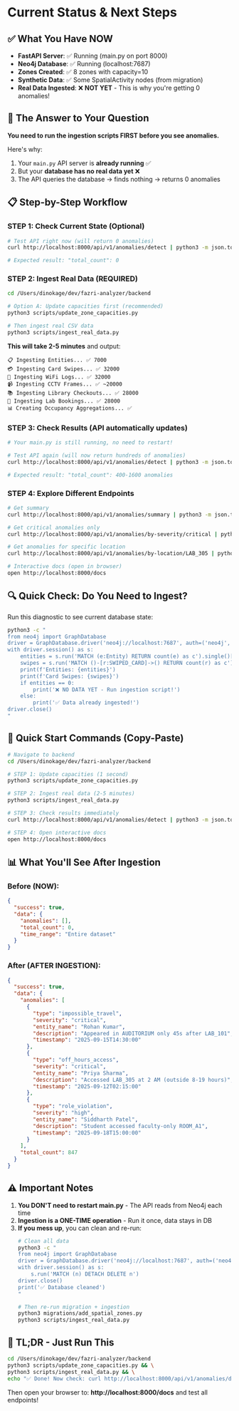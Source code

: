 # Current Status & Next Steps

## ✅ What You Have NOW

- **FastAPI Server**: ✅ Running (main.py on port 8000)
- **Neo4j Database**: ✅ Running (localhost:7687)
- **Zones Created**: ✅ 8 zones with capacity=10
- **Synthetic Data**: ✅ Some SpatialActivity nodes (from migration)
- **Real Data Ingested**: ❌ **NOT YET** - This is why you're getting 0 anomalies!

## 🎯 The Answer to Your Question

**You need to run the ingestion scripts FIRST before you see anomalies.**

Here's why:
1. Your `main.py` API server is **already running** ✅
2. But your **database has no real data yet** ❌
3. The API queries the database → finds nothing → returns 0 anomalies

## 📋 Step-by-Step Workflow

### STEP 1: Check Current State (Optional)
```bash
# Test API right now (will return 0 anomalies)
curl http://localhost:8000/api/v1/anomalies/detect | python3 -m json.tool

# Expected result: "total_count": 0
```

### STEP 2: Ingest Real Data (REQUIRED)
```bash
cd /Users/dinokage/dev/fazri-analyzer/backend

# Option A: Update capacities first (recommended)
python3 scripts/update_zone_capacities.py

# Then ingest real CSV data
python3 scripts/ingest_real_data.py
```

**This will take 2-5 minutes** and output:
```
📋 Ingesting Entities... ✅ 7000
💳 Ingesting Card Swipes... ✅ 32000
📶 Ingesting WiFi Logs... ✅ 32000
📹 Ingesting CCTV Frames... ✅ ~20000
📚 Ingesting Library Checkouts... ✅ 28000
🔬 Ingesting Lab Bookings... ✅ 28000
📊 Creating Occupancy Aggregations... ✅
```

### STEP 3: Check Results (API automatically updates)
```bash
# Your main.py is still running, no need to restart!

# Test API again (will now return hundreds of anomalies)
curl http://localhost:8000/api/v1/anomalies/detect | python3 -m json.tool

# Expected result: "total_count": 400-1600 anomalies
```

### STEP 4: Explore Different Endpoints
```bash
# Get summary
curl http://localhost:8000/api/v1/anomalies/summary | python3 -m json.tool

# Get critical anomalies only
curl http://localhost:8000/api/v1/anomalies/by-severity/critical | python3 -m json.tool

# Get anomalies for specific location
curl http://localhost:8000/api/v1/anomalies/by-location/LAB_305 | python3 -m json.tool

# Interactive docs (open in browser)
open http://localhost:8000/docs
```

## 🔍 Quick Check: Do You Need to Ingest?

Run this diagnostic to see current database state:

```bash
python3 -c "
from neo4j import GraphDatabase
driver = GraphDatabase.driver('neo4j://localhost:7687', auth=('neo4j', 'Pressword@69'))
with driver.session() as s:
    entities = s.run('MATCH (e:Entity) RETURN count(e) as c').single()['c']
    swipes = s.run('MATCH ()-[r:SWIPED_CARD]->() RETURN count(r) as c').single()['c']
    print(f'Entities: {entities}')
    print(f'Card Swipes: {swipes}')
    if entities == 0:
        print('❌ NO DATA YET - Run ingestion script!')
    else:
        print('✅ Data already ingested!')
driver.close()
"
```

## 🚀 Quick Start Commands (Copy-Paste)

```bash
# Navigate to backend
cd /Users/dinokage/dev/fazri-analyzer/backend

# STEP 1: Update capacities (1 second)
python3 scripts/update_zone_capacities.py

# STEP 2: Ingest real data (2-5 minutes)
python3 scripts/ingest_real_data.py

# STEP 3: Check results immediately
curl http://localhost:8000/api/v1/anomalies/detect | python3 -m json.tool | head -50

# STEP 4: Open interactive docs
open http://localhost:8000/docs
```

## 📊 What You'll See After Ingestion

### Before (NOW):
```json
{
  "success": true,
  "data": {
    "anomalies": [],
    "total_count": 0,
    "time_range": "Entire dataset"
  }
}
```

### After (AFTER INGESTION):
```json
{
  "success": true,
  "data": {
    "anomalies": [
      {
        "type": "impossible_travel",
        "severity": "critical",
        "entity_name": "Rohan Kumar",
        "description": "Appeared in AUDITORIUM only 45s after LAB_101",
        "timestamp": "2025-09-15T14:30:00"
      },
      {
        "type": "off_hours_access",
        "severity": "critical",
        "entity_name": "Priya Sharma",
        "description": "Accessed LAB_305 at 2 AM (outside 8-19 hours)",
        "timestamp": "2025-09-12T02:15:00"
      },
      {
        "type": "role_violation",
        "severity": "high",
        "entity_name": "Siddharth Patel",
        "description": "Student accessed faculty-only ROOM_A1",
        "timestamp": "2025-09-18T15:00:00"
      }
    ],
    "total_count": 847
  }
}
```

## ⚠️ Important Notes

1. **You DON'T need to restart main.py** - The API reads from Neo4j each time
2. **Ingestion is a ONE-TIME operation** - Run it once, data stays in DB
3. **If you mess up**, you can clean and re-run:
   ```bash
   # Clean all data
   python3 -c "
   from neo4j import GraphDatabase
   driver = GraphDatabase.driver('neo4j://localhost:7687', auth=('neo4j', 'Pressword@69'))
   with driver.session() as s:
       s.run('MATCH (n) DETACH DELETE n')
   driver.close()
   print('✅ Database cleaned')
   "

   # Then re-run migration + ingestion
   python3 migrations/add_spatial_zones.py
   python3 scripts/ingest_real_data.py
   ```

## 🎯 TL;DR - Just Run This

```bash
cd /Users/dinokage/dev/fazri-analyzer/backend
python3 scripts/update_zone_capacities.py && \
python3 scripts/ingest_real_data.py && \
echo "✅ Done! Now check: curl http://localhost:8000/api/v1/anomalies/detect"
```

Then open your browser to: **http://localhost:8000/docs** and test all endpoints!
